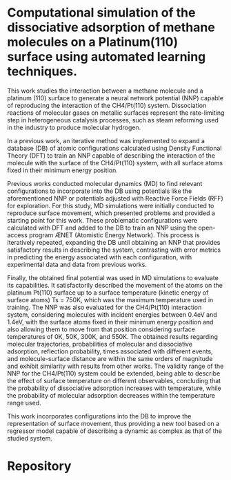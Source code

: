 # Computational simulation of the dissociative adsorption of methane molecules on a Platinum(110) surface using automated learning techniques.

This work studies the interaction between a methane molecule and a platinum (110) surface to generate a neural network potential (NNP) capable of reproducing the interaction of the CH4/Pt(110) system.
Dissociation reactions of molecular gases on metallic surfaces represent the rate-limiting step in heterogeneous catalysis processes, such as steam reforming used in the industry to produce molecular hydrogen.


In a previous work, an iterative method was implemented to expand a database (DB) of atomic configurations calculated using Density Functional Theory (DFT) to train an NNP capable of describing the interaction of the molecule with the surface of the CH4/Pt(110) system, with all surface atoms fixed in their minimum energy position.

Previous works conducted molecular dynamics (MD) to find relevant configurations to incorporate into the DB using potentials like the aforementioned NNP or potentials adjusted with Reactive Force Fields (RFF) for exploration.
For this study, MD simulations were initially conducted to reproduce surface movement, which presented problems and provided a starting point for this work.
These problematic configurations were calculated with DFT and added to the DB to train an NNP using the open-access program ÆNET (Atomistic Energy Network).
This process is iteratively repeated, expanding the DB until obtaining an NNP that provides satisfactory results in describing the system, contrasting with error metrics in predicting the energy associated with each configuration, with experimental data and data from previous works.

Finally, the obtained final potential was used in MD simulations to evaluate its capabilities.
It satisfactorily described the movement of the atoms on the platinum Pt(110) surface up to a surface temperature (kinetic energy of surface atoms) Ts = 750K, which was the maximum temperature used in training.
The NNP was also evaluated for the CH4/Pt(110) interaction system, considering molecules with incident energies between 0.4eV and 1.4eV, with the surface atoms fixed in their minimum energy position and also allowing them to move from that position considering surface temperatures of 0K, 50K, 300K, and 550K.
The obtained results regarding molecular trajectories, probabilities of molecular and dissociative adsorption, reflection probability, times associated with different events, and molecule-surface distance are within the same orders of magnitude and exhibit similarity with results from other works. 
The validity range of the NNP for the CH4/Pt(110) system could be extended, being able to describe the effect of surface temperature on different observables, concluding that the probability of dissociative adsorption increases with temperature, while the probability of molecular adsorption decreases within the temperature range used.

This work incorporates configurations into the DB to improve the representation of surface movement, thus providing a new tool based on a regressor model capable of describing a dynamic as complex as that of the studied system.

# Repository 
```


```
